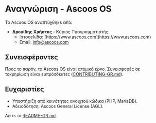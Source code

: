# Αναγνώριση - Ascoos OS

Το Ascoos OS αναπτύχθηκε από:
- **Δρογίδης Χρήστος** - Κύριος Προγραμματιστής
  - Ιστοσελίδα: [https://www.ascoos.com](https://www.ascoos.com)
  - Email: [info@ascoos.com](mailto:info@ascoos.com)

## Συνεισφέροντες
Προς το παρόν, το Ascoos OS είναι ατομικό έργο. Συνεισφορές σε τεκμηρίωση είναι ευπρόσδεκτες ([CONTRIBUTING-GR.md](CONTRIBUTING-GR.md)).

## Ευχαριστίες
- Υποστήριξη από κοινότητες ανοιχτού κώδικα (PHP, MariaDB).
- Αδειοδότηση: Ascoos General License (AGL).

Δείτε το [README-GR.md](README-GR.md).